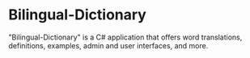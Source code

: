 # Bilingual-Dictionary
"Bilingual-Dictionary" is a C# application that offers word translations, definitions, examples, admin and user interfaces, and more.
